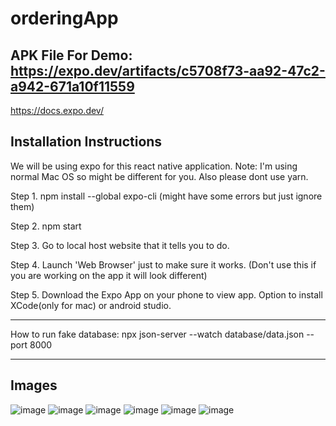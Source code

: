 # orderingApp

APK File For Demo: https://expo.dev/artifacts/c5708f73-aa92-47c2-a942-671a10f11559 
---

https://docs.expo.dev/

Installation Instructions
---
We will be using expo for this react native application.
Note: I'm using normal Mac OS so might be different for you.
Also please dont use yarn.

Step 1.
npm install --global expo-cli
(might have some errors but just ignore them)

Step 2.
npm start

Step 3.
Go to local host website that it tells you to do.

Step 4.
Launch 'Web Browser' just to make sure it works.
(Don't use this if you are working on the app it will look different)

Step 5.
Download the Expo App on your phone to view app.
Option to install XCode(only for mac) or android studio.

---

How to run fake database:
npx json-server --watch database/data.json --port 8000

---

Images
---
![image](https://user-images.githubusercontent.com/61338213/161626137-d11e7904-d54f-4547-ae0d-24a273bdd8a1.png)
![image](https://user-images.githubusercontent.com/61338213/161626150-208ff527-68a2-4721-ae19-3570ab422b56.png)
![image](https://user-images.githubusercontent.com/61338213/161626166-e92274fc-01ad-4cb7-bf86-9f74b8eb1730.png)
![image](https://user-images.githubusercontent.com/61338213/161626180-a1f71608-cb1e-4016-b1d1-b947112802f7.png)
![image](https://user-images.githubusercontent.com/61338213/161626190-f4846ef7-3d37-44ee-8c68-d9a64239750a.png)
![image](https://user-images.githubusercontent.com/61338213/161626197-51670fc2-ec86-4e86-9a9a-f67ae9601b6f.png)


